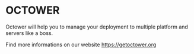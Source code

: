 OCTOWER
=======

Octower will help you to manage your deployment to multiple platform and servers like a boss.

Find more informations on our website https://getoctower.org
